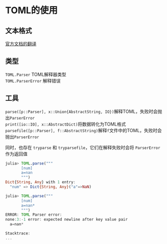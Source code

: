 # TOML的使用
## 文本格式
[官方文档的翻译](https://github.com/LongTengDao/TOML/blob/%E9%BE%99%E8%85%BE%E9%81%93-%E8%AF%91/toml-v1.0.0.md)

## 类型
`TOML.Parser` TOML解释器类型\
`TOML.ParserError` 解释错误

## 工具
`parse([p::Parser], x::Union{AbstractString, IO})`解释TOML，失败时会抛出`ParserError`\
`print([io::IO], x::AbstractDict)`将数据转化为TOML格式\
`parsefile([p::Parser], f::AbstractString)`解释`f`文件中的TOML，失败时会抛出`ParserError`

同时，也存在 `tryparse` 和 `tryparsefile`，它们在解释失败时会将 `ParserError` 作为返回值

```jl
julia> TOML.parse("""
       [num]
       a=nan
       """)
Dict{String, Any} with 1 entry:
  "num" => Dict{String, Any}("a"=>NaN)

julia> TOML.parse("""
       [num]
       a=nan*
       """)
ERROR: TOML Parser error:
none:3:-1 error: expected newline after key value pair
  a=nan*

Stacktrace:
...
```

